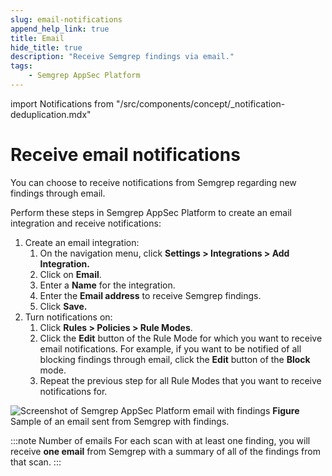```yaml
---
slug: email-notifications
append_help_link: true
title: Email
hide_title: true
description: "Receive Semgrep findings via email."
tags:
    - Semgrep AppSec Platform
---
```


import Notifications from "/src/components/concept/_notification-deduplication.mdx"

# Receive email notifications

You can choose to receive notifications from Semgrep regarding new findings through email.

Perform these steps in Semgrep AppSec Platform to create an email integration and receive notifications:

1. Create an email integration:
    1. On the navigation menu, click **<i class="fa-solid fa-gear"></i> Settings > Integrations > Add Integration.**
    2. Click on **Email**.
    3. Enter a **Name** for the integration.
    4. Enter the **Email address** to receive Semgrep findings.
    5. Click **Save.**
2. Turn notifications on:
    1. Click **Rules > Policies > <i class="fa-solid fa-gear"></i> Rule Modes**.
    2. Click the **Edit** button of the Rule Mode for which you want to receive email notifications. For example, if you want to be notified of all blocking findings through email, click the **Edit** button of the **Block** mode.
    3. Repeat the previous step for all Rule Modes that you want to receive notifications for.

![Screenshot of Semgrep AppSec Platform email with findings](/img/integrations-email-findings.png#bordered)
**Figure** Sample of an email sent from Semgrep with findings.

:::note Number of emails
For each scan with at least one finding, you will receive **one email** from Semgrep with a summary of all of the findings from that scan.
:::

<Notifications />
